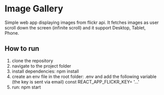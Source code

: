 # Image Gallery

Simple web app displaying images from flickr api.
It fetches images as user scroll down the screen (infinite scroll) and it support Desktop, Tablet, Phone.

## How to run
1. clone the repository
2. navigate to the project folder
3. install dependencies: npm install
4. create an env file in the root folder: .env and add the following variable (the key is sent via email)
const REACT_APP_FLICKR_KEY= '...'
5. run: npm start